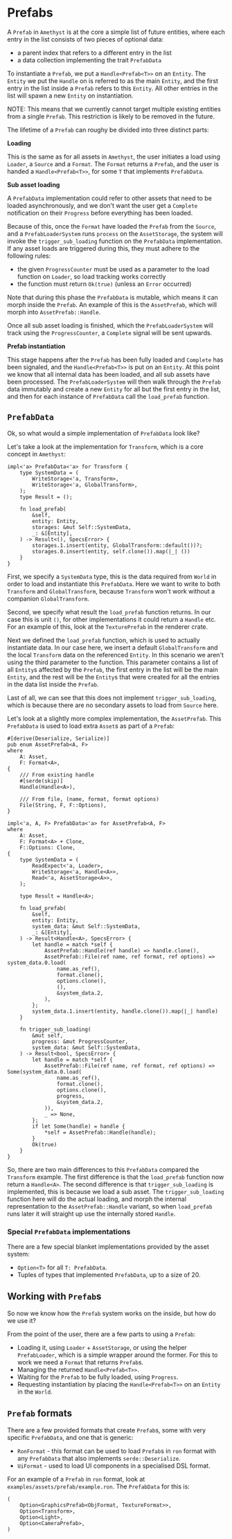 # Prefabs

A `Prefab` in `Amethyst` is at the core a simple list of future entities, where each entry in 
the list consists of two pieces of optional data:

* a parent index that refers to a different entry in the list
* a data collection implementing the trait `PrefabData`

To instantiate a `Prefab`, we put a `Handle<Prefab<T>>` on an `Entity`. The `Entity` we put 
the `Handle` on is referred to as the main `Entity`, and the first entry in the list inside a 
`Prefab` refers to this `Entity`. All other entries in the list will spawn a new `Entity` on 
instantiation. 

NOTE: This means that we currently cannot target multiple existing entities from a single `Prefab`.
This restriction is likely to be removed in the future.

The lifetime of a `Prefab` can roughy be divided into three distinct parts:

**Loading**

This is the same as for all assets in `Amethyst`, the user initiates a load using `Loader`, a 
`Source` and a `Format`. The `Format` returns a `Prefab`, and the user is handed a `Handle<Prefab<T>>`,
for some `T` that implements `PrefabData`.

**Sub asset loading**

A `PrefabData` implementation could refer to other assets that need to be loaded asynchronously, and
we don't want the user get a `Complete` notification on their `Progress` before everything has been 
loaded.

Because of this, once the `Format` have loaded the `Prefab` from the `Source`, and a `PrefabLoaderSystem`
runs `process` on the `AssetStorage`, the system will invoke the `trigger_sub_loading` function on the
`PrefabData` implementation. If any asset loads are triggered during this, they must adhere to the following
rules:

* the given `ProgressCounter` must be used as a parameter to the load function on `Loader`, so load tracking
works correctly
* the function must return `Ok(true)` (unless an `Error` occurred)

Note that during this phase the `PrefabData` is mutable, which means it can morph inside the `Prefab`. An
example of this is the `AssetPrefab`, which will morph into `AssetPrefab::Handle`.

Once all sub asset loading is finished, which the `PrefabLoaderSystem` will track using the `ProgressCounter`,
a `Complete` signal will be sent upwards.

**Prefab instantiation**

This stage happens after the `Prefab` has been fully loaded and `Complete` has been signaled, and the 
`Handle<Prefab<T>>` is put on an `Entity`. At this point we know that all internal data has been loaded, 
and all sub assets have been processed. The `PrefabLoaderSystem` will then walk through the `Prefab` data 
immutably and create a new `Entity` for all but the first entry in the list, and then for each instance 
of `PrefabData` call the `load_prefab` function.

## `PrefabData`

Ok, so what would a simple implementation of `PrefabData` look like?

Let's take a look at the implementation for `Transform`, which is a core concept in `Amethyst`:

```rust,ignore
impl<'a> PrefabData<'a> for Transform {
    type SystemData = (
        WriteStorage<'a, Transform>,
        WriteStorage<'a, GlobalTransform>,
    );
    type Result = ();

    fn load_prefab(
        &self,
        entity: Entity,
        storages: &mut Self::SystemData,
        _: &[Entity],
    ) -> Result<(), SpecsError> {
        storages.1.insert(entity, GlobalTransform::default())?;
        storages.0.insert(entity, self.clone()).map(|_| ())
    }
}
```

First, we specify a `SystemData` type, this is the data required from `World` in order to load and
instantiate this `PrefabData`. Here we want to write to both `Transform` and `GlobalTransform`, 
because `Transform` won't work without a companion `GlobalTransform`.

Second, we specify what result the `load_prefab` function returns. In our case this is unit `()`, for 
other implementations it could return a `Handle` etc. For an example of this, look at the `TexturePrefab`
in the renderer crate. 

Next we defined the `load_prefab` function, which is used to actually instantiate data. In our case here,
we insert a default `GlobalTransform` and the local `Transform` data on the referenced `Entity`. In this
scenario we aren't using the third parameter to the function. This parameter contains a list of all `Entity`s
affected by the `Prefab`, the first entry in the list will be the main `Entity`, and the rest will be the 
`Entity`s that were created for all the entries in the data list inside the `Prefab`.

Last of all, we can see that this does not implement `trigger_sub_loading`, which is because there
are no secondary assets to load from `Source` here.

Let's look at a slightly more complex implementation, the `AssetPrefab`. This `PrefabData` is used to
load extra `Asset`s as part of a `Prefab`:

```rust,ignore
#[derive(Deserialize, Serialize)]
pub enum AssetPrefab<A, F>
where
    A: Asset,
    F: Format<A>,
{
    /// From existing handle
    #[serde(skip)]
    Handle(Handle<A>),

    /// From file, (name, format, format options)
    File(String, F, F::Options),
}

impl<'a, A, F> PrefabData<'a> for AssetPrefab<A, F>
where
    A: Asset,
    F: Format<A> + Clone,
    F::Options: Clone,
{
    type SystemData = (
        ReadExpect<'a, Loader>,
        WriteStorage<'a, Handle<A>>,
        Read<'a, AssetStorage<A>>,
    );

    type Result = Handle<A>;

    fn load_prefab(
        &self,
        entity: Entity,
        system_data: &mut Self::SystemData,
        _: &[Entity],
    ) -> Result<Handle<A>, SpecsError> {
        let handle = match *self {
            AssetPrefab::Handle(ref handle) => handle.clone(),
            AssetPrefab::File(ref name, ref format, ref options) => system_data.0.load(
                name.as_ref(),
                format.clone(),
                options.clone(),
                (),
                &system_data.2,
            ),
        };
        system_data.1.insert(entity, handle.clone()).map(|_| handle)
    }

    fn trigger_sub_loading(
        &mut self,
        progress: &mut ProgressCounter,
        system_data: &mut Self::SystemData,
    ) -> Result<bool, SpecsError> {
        let handle = match *self {
            AssetPrefab::File(ref name, ref format, ref options) => Some(system_data.0.load(
                name.as_ref(),
                format.clone(),
                options.clone(),
                progress,
                &system_data.2,
            )),
            _ => None,
        };
        if let Some(handle) = handle {
            *self = AssetPrefab::Handle(handle);
        }
        Ok(true)
    }
}
```

So, there are two main differences to this `PrefabData` compared the `Transform` example.
The first difference is that the `load_prefab` function now return a `Handle<A>`.
The second difference is that `trigger_sub_loading` is implemented, this is because we load 
a sub asset. The `trigger_sub_loading` function here will do the actual loading, and morph the
internal representation to the `AssetPrefab::Handle` variant, so when `load_prefab` runs later
it will straight up use the internally stored `Handle`.

### Special `PrefabData` implementations

There are a few special blanket implementations provided by the asset system:

* `Option<T>` for all `T: PrefabData`.
* Tuples of types that implemented `PrefabData`, up to a size of 20.

## Working with `Prefab`s

So now we know how the `Prefab` system works on the inside, but how do we use it?

From the point of the user, there are a few parts to using a `Prefab`: 

* Loading it, using `Loader` + `AssetStorage`, or using the helper `PrefabLoader`, which is a
 simple wrapper around the former. For this to work we need a `Format` that returns `Prefab`s.
* Managing the returned `Handle<Prefab<T>>`.
* Waiting for the `Prefab` to be fully loaded, using `Progress`.
* Requesting instantiation by placing the `Handle<Prefab<T>>` on an `Entity` in the `World`.

## `Prefab` formats

There are a few provided formats that create `Prefab`s, some with very specific `PrefabData`, and
 one that is generic:
 
* `RonFormat` - this format can be used to load `Prefab`s in `ron` format with any `PrefabData`
 that also implements `serde::Deserialize`.
* `UiFormat` - used to load UI components in a specialised DSL format.

For an example of a `Prefab` in `ron` format, look at `examples/assets/prefab/example.ron`. The
`PrefabData` for this is:
 
```rust,ignore
(
    Option<GraphicsPrefab<ObjFormat, TextureFormat>>,
    Option<Transform>,
    Option<Light>,
    Option<CameraPrefab>,
)
```
